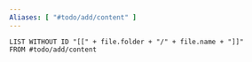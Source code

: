 ```yaml
---
Aliases: [ "#todo/add/content" ]
---
```

```dataview
LIST WITHOUT ID "[[" + file.folder + "/" + file.name + "]]"
FROM #todo/add/content
```
